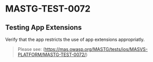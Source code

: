 #  MASTG-TEST-0072

## Testing App Extensions

Verify that the app restricts the use of app extensions appropriatly.

> Please see: (https://mas.owasp.org/MASTG/tests/ios/MASVS-PLATFORM/MASTG-TEST-0072/)